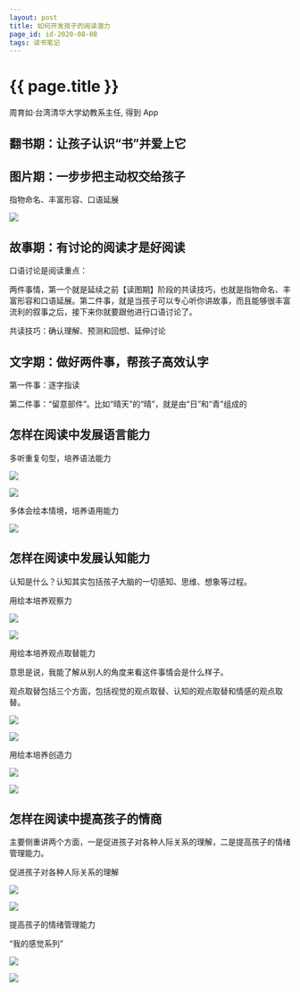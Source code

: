 ```yaml
---
layout: post
title: 如何开发孩子的阅读潜力
page_id: id-2020-08-08
tags: 读书笔记
---
```


<h1 class="title">{{ page.title }}</h1>

周育如·台湾清华大学幼教系主任, 得到 App

<!-- more -->

<h2 id="section_1">翻书期：让孩子认识“书”并爱上它</h2>

<h2 id="section_2">图片期：一步步把主动权交给孩子</h2>

指物命名、丰富形容、口语延展

<!-- <p class="post-image">
  <img src="/resources/figures/2020-08-08-hungry.jpeg" alt="" width="60%">
</p> -->

![](/images/2020-08-08-hungry.jpeg)


<h2 id="section_3">故事期：有讨论的阅读才是好阅读</h2>

口语讨论是阅读重点：

两件事情，第一个就是延续之前【读图期】阶段的共读技巧，也就是指物命名、丰富形容和口语延展。第二件事，就是当孩子可以专心听你讲故事，而且能够很丰富流利的叙事之后，接下来你就要跟他进行口语讨论了。

共读技巧：确认理解、预测和回想、延伸讨论

<h2 id="section_4">文字期：做好两件事，帮孩子高效认字</h2>

第一件事：逐字指读

第二件事：“留意部件”。比如“晴天”的“晴”，就是由“日”和“青”组成的

<h2 id="section_5">怎样在阅读中发展语言能力</h2>

多听重复句型，培养语法能力

<!-- <p class="post-image">
  <img src="/resources/figures/2020-08-08-sleepy-house.jpeg" alt="" width="60%">
</p> -->

![](/images/2020-08-08-sleepy-house.jpeg)

<!-- <p class="post-image">
  <img src="/resources/figures/2020-08-08-brown-bear-what-do-you-see.jpeg" alt="" width="60%">
</p> -->

![](/images/2020-08-08-brown-bear-what-do-you-see.jpeg)

多体会绘本情境，培养语用能力

<!-- <p class="post-image">
  <img src="/resources/figures/2020-08-08-language.jpeg" alt="" width="60%">
</p> -->

![](/images/2020-08-08-language.jpeg)


<h2 id="section_6">怎样在阅读中发展认知能力</h2>

认知是什么？认知其实包括孩子大脑的一切感知、思维、想象等过程。

用绘本培养观察力

<!-- <p class="post-image">
  <img src="/resources/figures/2020-08-08-fish-run.jpeg" alt="" width="60%">
</p> -->

![](/images/2020-08-08-fish-run.jpeg)


<!-- <p class="post-image">
  <img src="/resources/figures/2020-08-08-where-is-willy.jpeg" alt="" width="60%">
</p> -->

![](/images/2020-08-08-where-is-willy.jpeg)


用绘本培养观点取替能力

意思是说，我能了解从别人的角度来看这件事情会是什么样子。

观点取替包括三个方面，包括视觉的观点取替、认知的观点取替和情感的观点取替。

<!-- <p class="post-image">
  <img src="/resources/figures/2020-08-08-duck-rabbit.jpeg" alt="" width="60%">
</p> -->

![](/images/2020-08-08-duck-rabbit.jpeg)

<!-- <p class="post-image">
  <img src="/resources/figures/2020-08-08-tooth-doctor.jpeg" alt="" width="60%">
</p> -->

![](/images/2020-08-08-tooth-doctor.jpeg)

用绘本培养创造力

<!-- <p class="post-image">
  <img src="/resources/figures/2020-08-08-monkey-hat.jpeg" alt="" width="60%">
</p> -->

![](/images/2020-08-08-monkey-hat.jpeg)

<!-- <p class="post-image">
  <img src="/resources/figures/2020-08-08-not-a-box.jpeg" alt="" width="60%">
</p> -->

![](/images/2020-08-08-not-a-box.jpeg)


<h2 id="section_7">怎样在阅读中提高孩子的情商</h2>

主要侧重讲两个方面，一是促进孩子对各种人际关系的理解，二是提高孩子的情绪管理能力。

促进孩子对各种人际关系的理解

<!-- <p class="post-image">
  <img src="/resources/figures/2020-08-08-love-mom-most.jpeg" alt="" width="60%">
</p> -->

![](/images/2020-08-08-love-mom-most.jpeg)


<!-- <p class="post-image">
  <img src="/resources/figures/2020-08-08-child-growth.jpeg" alt="" width="60%">
</p> -->

![](/images/2020-08-08-child-growth.jpeg)


提高孩子的情绪管理能力

“我的感觉系列”

<!-- <p class="post-image">
  <img src="/resources/figures/2020-08-08-when-i-feel-scared.jpeg" alt="" width="60%">
</p> -->

![](/images/2020-08-08-when-i-feel-scared.jpeg)

<!-- <p class="post-image">
  <img src="/resources/figures/2020-08-08-when-i-feel-sad.jpeg" alt="" width="60%">
</p> -->

![](/images/2020-08-08-when-i-feel-sad.jpeg)
